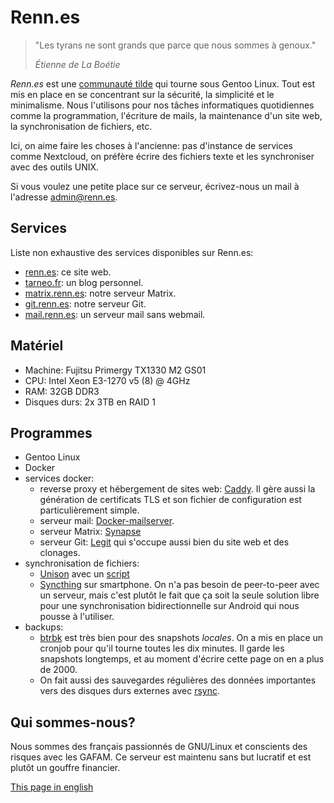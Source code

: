 ---
---

# Renn.es

> "Les tyrans ne sont grands que parce que nous sommes à genoux."
>
> <cite>Étienne de La Boétie</cite>

<!-- ![](/penguin_in_space.png) -->

*Renn.es* est une [communauté tilde](https://tildeverse.org) qui tourne sous Gentoo Linux. Tout est mis en place en se concentrant sur la sécurité, la simplicité et le minimalisme. Nous l'utilisons pour nos tâches informatiques quotidiennes comme la programmation, l'écriture de mails, la maintenance d'un site web, la synchronisation de fichiers, etc.

Ici, on aime faire les choses à l'ancienne: pas d'instance de services comme Nextcloud, on préfère écrire des fichiers texte et les synchroniser avec des outils UNIX.

Si vous voulez une petite place sur ce serveur, écrivez-nous un mail à l'adresse <admin@renn.es>.

## Services

Liste non exhaustive des services disponibles sur Renn.es:

- [renn.es](https://renn.es): ce site web.
- [tarneo.fr](https://tarneo.fr): un blog personnel.
- [matrix.renn.es](https://matrix.to/#/#welcome:matrix.renn.es): notre serveur Matrix.
- [git.renn.es](https://git.renn.es): notre serveur Git.
- [mail.renn.es](https://mail.renn.es): un serveur mail sans webmail.

## Matériel

- Machine: Fujitsu Primergy TX1330 M2 GS01
- CPU: Intel Xeon E3-1270 v5 (8) @ 4GHz
- RAM: 32GB DDR3
- Disques durs: 2x 3TB en RAID 1

## Programmes

- Gentoo Linux
- Docker
- services docker:
    - reverse proxy et hébergement de sites web: [Caddy](https://caddyserver.com/). Il gère aussi la génération de certificats TLS et son fichier de configuration est particulièrement simple.
    - serveur mail: [Docker-mailserver](https://docker-mailserver.github.io/docker-mailserver/latest/).
    - serveur Matrix: [Synapse](https://hub.docker.com/r/matrixdotorg/synapse)
    - serveur Git: [Legit](https://github.com/icyphox/legit) qui s'occupe aussi bien du site web et des clonages.
- synchronisation de fichiers:
    - [Unison](https://github.com/bcpierce00/unison) avec un [script](https://github.com/tarneaux/.f/blob/master/zsh/.config/scripts/unison-sync)
    - [Syncthing](https://syncthing.net/) sur smartphone. On n'a pas besoin de peer-to-peer avec un serveur, mais c'est plutôt le fait que ça soit la seule solution libre pour une synchronisation bidirectionnelle sur Android qui nous pousse à l'utiliser.
- backups:
    - [btrbk](https://github.com/digint/btrbk) est très bien pour des snapshots *locales*. On a mis en place un cronjob pour qu'il tourne toutes les dix minutes. Il garde les snapshots longtemps, et au moment d'écrire cette page on en a plus de 2000.
    - On fait aussi des sauvegardes régulières des données importantes vers des disques durs externes avec [rsync](https://rsync.samba.org/).

## Qui sommes-nous?

Nous sommes des français passionnés de GNU/Linux et conscients des risques avec les GAFAM. Ce serveur est maintenu sans but lucratif et est plutôt un gouffre financier.

[This page in english](/)

